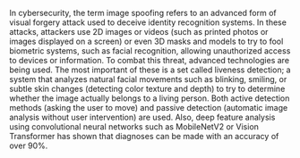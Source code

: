 In cybersecurity, the term image spoofing refers to an advanced form of visual forgery attack used to deceive identity recognition systems. In these attacks, attackers use 2D images or videos (such as printed photos or images displayed on a screen) or even 3D masks and models to try to fool biometric systems, such as facial recognition, allowing unauthorized access to devices or information.
To combat this threat, advanced technologies are being used. The most important of these is a set called liveness detection; a system that analyzes natural facial movements such as blinking, smiling, or subtle skin changes (detecting color texture and depth) to try to determine whether the image actually belongs to a living person. Both active detection methods (asking the user to move) and passive detection (automatic image analysis without user intervention) are used. Also, deep feature analysis using convolutional neural networks such as MobileNetV2 or Vision Transformer has shown that diagnoses can be made with an accuracy of over 90%.
